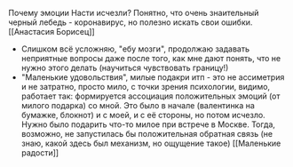 Почему эмоции Насти исчезли? Понятно, что очень знаительный черный лебедь - коронавирус, но полезно искать свои ошибки.
[[Анастасия Борисец]]
- Слишком всё усложняю, "ебу мозги", продолжаю задавать неприятные вопросы даже после того, как мне дают понять, что не нужно этого делать (научиться чувствовать границу!)
- "Маленькие удовольствия", милые подакри итп - это не ассиметрия и не затратно, просто мило, с точки зрения психологии, видимо, работает так: формируется ассоциация положительных эмоций (от милого подарка) со мной. Это было в начале (валентинка на бумажке, блокнот) и с моей, и с её стороны, но потом исчезло. Нужно было подарить что-то милое при встрече в Москве. Тогда, возможно, не запустилась бы положительная обратная связь (не знаю, какой здесь был механизм, но ощущение такое)
[[Маленькие радости]]
